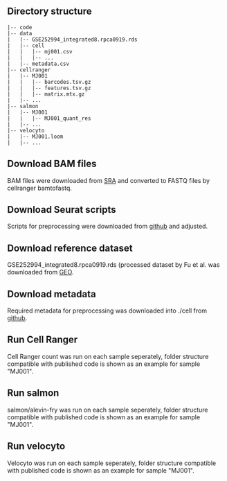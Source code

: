 ## Directory structure
```
|-- code
|-- data
|   |-- GSE252994_integrated8.rpca0919.rds
|   |-- cell
|   |   |-- mj001.csv
|   |   |-- ...
|   |-- metadata.csv
|-- cellranger
|   |-- MJ001
|   |   |-- barcodes.tsv.gz
|   |   |-- features.tsv.gz
|   |   |-- matrix.mtx.gz
|   |-- ...
|-- salmon
|   |-- MJ001
|   |   |-- MJ001_quant_res
|   |-- ...
|-- velocyto
|   |-- MJ001.loom
|   |-- ...
```

## Download BAM files
BAM files were downloaded from [SRA](https://trace.ncbi.nlm.nih.gov/Traces/index.html?view=study&acc=SRP417027) and converted to FASTQ files by cellranger bamtofastq.

## Download Seurat scripts
Scripts for preprocessing were downloaded from [github](https://github.com/princello/scRNA-seq-TRM-paper/blob/main/SC_processing.R) and adjusted.

## Download reference dataset
GSE252994_integrated8.rpca0919.rds (processed dataset by Fu et al. was downloaded from [GEO](https://www.ncbi.nlm.nih.gov/geo/query/acc.cgi?acc=GSE252994).

## Download metadata
Required metadata for preprocessing was downloaded into ./cell from [github](https://github.com/princello/scRNA-seq-TRM-paper/tree/main/cell).

## Run Cell Ranger
Cell Ranger count was run on each sample seperately, folder structure compatible with published
code is shown as an example for sample "MJ001".

## Run salmon
salmon/alevin-fry was run on each sample seperately, folder structure compatible with published
code is shown as an example for sample "MJ001".

## Run velocyto
Velocyto was run on each sample seperately, folder structure compatible with published
code is shown as an example for sample "MJ001".